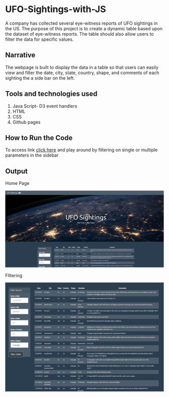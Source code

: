 # UFO-Sightings-with-JS
A company has collected several eye-witness reports of UFO sightings in the US. The purpose of this project is to create a dynamic table based upon the dataset of eye-witness reports. The table should also allow users to filter the data for specific values.

## Narrative
The webpage is built to display the data in a table so that users can easily view and filter the date, city, state, country, shape, and comments of each sighting the a side bar on the left.

## Tools and technologies used
1. Java Script- D3 event handlers
2. HTML
3. CSS
4. Github pages

## How to Run the Code
To access link [click here](https://akshitap31.github.io/javascript-challenge/index.html) and play around by filtering on single or multiple parameters in the sidebar

## Output

Home Page

![output](images/Capture.PNG)

FIltering

![output2](images/Capture2.PNG)
